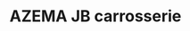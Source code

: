 ---
title: "AZEMA JB carrosserie"
url: /saint-orens-de-gameville/azema-jb-carrosserie/
shop: Autowerkstatt
---
